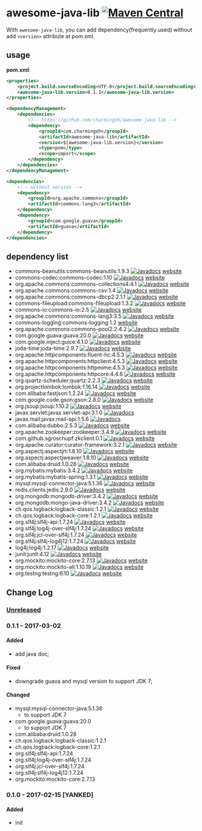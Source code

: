 # awesome-java-lib [![Maven Central](https://img.shields.io/maven-central/v/com.charmingoh/awesome-java-lib.svg)](https://maven-badges.herokuapp.com/maven-central/com.charmingoh/awesome-java-lib)

With `awesome-java-lib`, you can add dependency(frequently used) without add `<version>` attribute at pom.xml.

## usage

**pom.xml**:

```xml
<properties>
    <project.build.sourceEncoding>UTF-8</project.build.sourceEncoding>
    <awesome-java-lib.version>0.1.1</awesome-java-lib.version>
</properties>

<dependencyManagement>
    <dependencies>
        <!-- https://github.com/charmingoh/awesome-java-lib -->
        <dependency>
            <groupId>com.charmingoh</groupId>
            <artifactId>awesome-java-lib</artifactId>
            <version>${awesome-java-lib.version}</version>
            <type>pom</type>
            <scope>import</scope>
        </dependency>
    </dependencies>
</dependencyManagement>

<dependencies>
    <!-- without version -->
    <dependency>
        <groupId>org.apache.commons</groupId>
        <artifactId>commons-lang3</artifactId>
    </dependency>
    <dependency>
        <groupId>com.google.guava</groupId>
        <artifactId>guava</artifactId>
    </dependency>
</dependencies>
```

## dependency list

- commons-beanutils:commons-beanutils:1.9.3 [![Javadocs](http://www.javadoc.io/badge/commons-beanutils/commons-beanutils.svg)](http://www.javadoc.io/doc/commons-beanutils/commons-beanutils)
 [website](http://commons.apache.org/proper/commons-beanutils/)
- commons-codec:commons-codec:1.10 [![Javadocs](http://www.javadoc.io/badge/commons-codec/commons-codec.svg)](http://www.javadoc.io/doc/commons-codec/commons-codec)
 [website](http://commons.apache.org/proper/commons-codec/)
- org.apache.commons:commons-collections4:4.1 [![Javadocs](http://www.javadoc.io/badge/org.apache.commons/commons-collections4.svg)](http://www.javadoc.io/doc/org.apache.commons/commons-collections4)
 [website](http://commons.apache.org/proper/commons-collections/)
- org.apache.commons:commons-csv:1.4 [![Javadocs](http://www.javadoc.io/badge/org.apache.commons/commons-csv.svg)](http://www.javadoc.io/doc/org.apache.commons/commons-csv)
 [website](http://commons.apache.org/proper/commons-csv/)
- org.apache.commons:commons-dbcp2:2.1.1 [![Javadocs](http://www.javadoc.io/badge/org.apache.commons/commons-dbcp2.svg)](http://www.javadoc.io/doc/org.apache.commons/commons-dbcp2)
 [website](http://commons.apache.org/proper/commons-dbcp/)
- commons-fileupload:commons-fileupload:1.3.2 [![Javadocs](http://www.javadoc.io/badge/commons-fileupload/commons-fileupload.svg)](http://www.javadoc.io/doc/commons-fileupload/commons-fileupload)
 [website](http://commons.apache.org/proper/commons-fileupload/)
- commons-io:commons-io:2.5 [![Javadocs](http://www.javadoc.io/badge/commons-io/commons-io.svg)](http://www.javadoc.io/doc/commons-io/commons-io)
 [website](http://commons.apache.org/proper/commons-io/)
- org.apache.commons:commons-lang3:3.5 [![Javadocs](http://www.javadoc.io/badge/org.apache.commons/commons-lang3.svg)](http://www.javadoc.io/doc/org.apache.commons/commons-lang3)
 [website](http://commons.apache.org/proper/commons-lang/)
- commons-logging:commons-logging:1.2
 [website](http://commons.apache.org/proper/commons-logging/)
- org.apache.commons:commons-pool2:2.4.2 [![Javadocs](http://www.javadoc.io/badge/org.apache.commons/commons-pool2.svg)](http://www.javadoc.io/doc/org.apache.commons/commons-pool2)
 [website](http://commons.apache.org/proper/commons-pool/)
- com.google.guava:guava:20.0 [![Javadocs](http://www.javadoc.io/badge/com.google.guava/guava.svg)](http://www.javadoc.io/doc/com.google.guava/guava)
 [website](https://github.com/google/guava)
- com.google.inject:guice:4.1.0 [![Javadocs](http://www.javadoc.io/badge/com.google.inject/guice.svg)](http://www.javadoc.io/doc/com.google.inject/guice)
 [website](https://github.com/google/guice)
- joda-time:joda-time:2.9.7 [![Javadocs](http://www.javadoc.io/badge/joda-time/joda-time.svg)](http://www.javadoc.io/doc/joda-time/joda-time)
 [website](https://github.com/JodaOrg/joda-time)
- org.apache.httpcomponents:fluent-hc:4.5.3 [![Javadocs](http://www.javadoc.io/badge/org.apache.httpcomponents/fluent-hc.svg)](http://www.javadoc.io/doc/org.apache.httpcomponents/fluent-hc)
 [website](https://hc.apache.org/)
- org.apache.httpcomponents:httpclient:4.5.3 [![Javadocs](http://www.javadoc.io/badge/org.apache.httpcomponents/httpclient.svg)](http://www.javadoc.io/doc/org.apache.httpcomponents/httpclient)
 [website](https://hc.apache.org/)
- org.apache.httpcomponents:httpmime:4.5.3 [![Javadocs](http://www.javadoc.io/badge/org.apache.httpcomponents/httpmime.svg)](http://www.javadoc.io/doc/org.apache.httpcomponents/httpmime)
 [website](https://hc.apache.org/)
- org.apache.httpcomponents:httpcore:4.4.6 [![Javadocs](http://www.javadoc.io/badge/org.apache.httpcomponents/httpcore.svg)](http://www.javadoc.io/doc/org.apache.httpcomponents/httpcore)
 [website](https://hc.apache.org/)
- org.quartz-scheduler:quartz:2.2.3 [![Javadocs](http://www.javadoc.io/badge/org.quartz-scheduler/quartz.svg)](http://www.javadoc.io/doc/org.quartz-scheduler/quartz)
 [website](https://github.com/quartz-scheduler/quartz)
- org.projectlombok:lombok:1.16.14 [![Javadocs](http://www.javadoc.io/badge/org.projectlombok/lombok.svg)](http://www.javadoc.io/doc/org.projectlombok/lombok)
 [website](https://github.com/rzwitserloot/lombok)
- com.alibaba:fastjson:1.2.24 [![Javadocs](http://www.javadoc.io/badge/com.alibaba/fastjson.svg)](http://www.javadoc.io/doc/com.alibaba/fastjson)
 [website](https://github.com/alibaba/fastjson)
- com.google.code.gson:gson:2.8.0 [![Javadocs](http://www.javadoc.io/badge/com.google.code.gson/gson.svg)](http://www.javadoc.io/doc/com.google.code.gson/gson)
 [website](https://github.com/google/gson)
- org.jsoup:jsoup:1.10.2 [![Javadocs](http://www.javadoc.io/badge/org.jsoup/jsoup.svg)](http://www.javadoc.io/doc/org.jsoup/jsoup)
 [website](https://github.com/jhy/jsoup)
- javax.servlet:javax.servlet-api:3.1.0 [![Javadocs](http://www.javadoc.io/badge/javax.servlet/javax.servlet-api.svg)](http://www.javadoc.io/doc/javax.servlet/javax.servlet-api)
- javax.mail:javax.mail-api:1.5.6 [![Javadocs](http://www.javadoc.io/badge/javax.mail/javax.mail-api.svg)](http://www.javadoc.io/doc/javax.mail/javax.mail-api)
- com.alibaba:dubbo:2.5.3 [![Javadocs](http://www.javadoc.io/badge/com.alibaba/dubbo.svg)](http://www.javadoc.io/doc/com.alibaba/dubbo)
 [website](https://github.com/alibaba/dubbo)
- org.apache.zookeeper:zookeeper:3.4.9 [![Javadocs](http://www.javadoc.io/badge/org.apache.zookeeper/zookeeper.svg)](http://www.javadoc.io/doc/org.apache.zookeeper/zookeeper)
 [website](https://zookeeper.apache.org/)
- com.github.sgroschupf:zkclient:0.1 [![Javadocs](http://www.javadoc.io/badge/com.github.sgroschupf/zkclient.svg)](http://www.javadoc.io/doc/com.github.sgroschupf/zkclient)
 [website](https://github.com/sgroschupf/zkclient)
- org.apache.curator:curator-framework:3.2.1 [![Javadocs](http://www.javadoc.io/badge/org.apache.curator/curator-framework.svg)](http://www.javadoc.io/doc/org.apache.curator/curator-framework)
 [website](http://curator.apache.org/)
- org.aspectj:aspectjrt:1.8.10 [![Javadocs](http://www.javadoc.io/badge/org.aspectj/aspectjrt.svg)](http://www.javadoc.io/doc/org.aspectj/aspectjrt)
 [website](http://www.eclipse.org/aspectj/)
- org.aspectj:aspectjweaver:1.8.10 [![Javadocs](http://www.javadoc.io/badge/org.aspectj/aspectjweaver.svg)](http://www.javadoc.io/doc/org.aspectj/aspectjweaver)
 [website](http://www.eclipse.org/aspectj/)
- com.alibaba:druid:1.0.28 [![Javadocs](http://www.javadoc.io/badge/com.alibaba/druid.svg)](http://www.javadoc.io/doc/com.alibaba/druid)
 [website](https://github.com/alibaba/druid)
- org.mybatis:mybatis:3.4.2 [![Javadocs](http://www.javadoc.io/badge/org.mybatis/mybatis.svg)](http://www.javadoc.io/doc/org.mybatis/mybatis)
 [website](https://github.com/mybatis/mybatis-3)
- org.mybatis:mybatis-spring:1.3.1 [![Javadocs](http://www.javadoc.io/badge/org.mybatis/mybatis-spring.svg)](http://www.javadoc.io/doc/org.mybatis/mybatis-spring)
 [website](https://github.com/mybatis/spring)
- mysql:mysql-connector-java:5.1.36 [![Javadocs](http://www.javadoc.io/badge/mysql/mysql-connector-java.svg)](http://www.javadoc.io/doc/mysql/mysql-connector-java)
 [website](https://github.com/mysql/mysql-connector-j)
- redis.clients:jedis:2.9.0 [![Javadocs](http://www.javadoc.io/badge/redis.clients/jedis.svg)](http://www.javadoc.io/doc/redis.clients/jedis)
 [website](https://github.com/xetorthio/jedis)
- org.mongodb:mongodb-driver:3.4.2 [![Javadocs](http://www.javadoc.io/badge/org.mongodb/mongodb-driver.svg)](http://www.javadoc.io/doc/org.mongodb/mongodb-driver)
 [website](https://docs.mongodb.com/ecosystem/drivers/java/)
- org.mongodb:mongo-java-driver:3.4.2 [![Javadocs](http://www.javadoc.io/badge/org.mongodb/mongo-java-driver.svg)](http://www.javadoc.io/doc/org.mongodb/mongo-java-driver)
 [website](https://docs.mongodb.com/ecosystem/drivers/java/)
- ch.qos.logback:logback-classic:1.2.1 [![Javadocs](http://www.javadoc.io/badge/ch.qos.logback/logback-classic.svg)](http://www.javadoc.io/doc/ch.qos.logback/logback-classic)
 [website](https://logback.qos.ch/)
- ch.qos.logback:logback-core:1.2.1 [![Javadocs](http://www.javadoc.io/badge/ch.qos.logback/logback-core.svg)](http://www.javadoc.io/doc/ch.qos.logback/logback-core)
 [website](https://logback.qos.ch/)
- org.slf4j:slf4j-api:1.7.24 [![Javadocs](http://www.javadoc.io/badge/org.slf4j/slf4j-api.svg)](http://www.javadoc.io/doc/org.slf4j/slf4j-api)
 [website](https://www.slf4j.org/)
- org.slf4j:log4j-over-slf4j:1.7.24 [![Javadocs](http://www.javadoc.io/badge/org.slf4j/log4j-over-slf4j.svg)](http://www.javadoc.io/doc/org.slf4j/log4j-over-slf4j)
 [website](https://www.slf4j.org/)
- org.slf4j:jcl-over-slf4j:1.7.24 [![Javadocs](http://www.javadoc.io/badge/org.slf4j/jcl-over-slf4j.svg)](http://www.javadoc.io/doc/org.slf4j/jcl-over-slf4j)
 [website](https://www.slf4j.org/)
- org.slf4j:slf4j-log4j12:1.7.24 [![Javadocs](http://www.javadoc.io/badge/org.slf4j/slf4j-log4j12.svg)](http://www.javadoc.io/doc/org.slf4j/slf4j-log4j12)
 [website](https://www.slf4j.org/)
- log4j:log4j:1.2.17 [![Javadocs](http://www.javadoc.io/badge/log4j/log4j.svg)](http://www.javadoc.io/doc/log4j/log4j)
 [website](https://logging.apache.org/log4j/1.2/)
- junit:junit:4.12 [![Javadocs](http://www.javadoc.io/badge/junit/junit.svg)](http://www.javadoc.io/doc/junit/junit)
 [website](https://github.com/junit-team/junit4)
- org.mockito:mockito-core:2.7.13 [![Javadocs](http://www.javadoc.io/badge/org.mockito/mockito-core.svg)](http://www.javadoc.io/doc/org.mockito/mockito-core)
 [website](https://github.com/mockito/mockito)
- org.mockito:mockito-all:1.10.19 [![Javadocs](http://www.javadoc.io/badge/org.mockito/mockito-all.svg)](http://www.javadoc.io/doc/org.mockito/mockito-all)
 [website](https://github.com/mockito/mockito)
- org.testng:testng:6.10 [![Javadocs](http://www.javadoc.io/badge/org.testng/testng.svg)](http://www.javadoc.io/doc/org.testng/testng)
 [website](https://github.com/cbeust/testng)

## Change Log

### [Unreleased]

### 0.1.1 - 2017-03-02
#### Added
- add java doc;

#### Fixed
- downgrade guava and mysql version to support JDK 7;

#### Changed
- mysql:mysql-connector-java:5.1.36
    - to support JDK 7
- com.google.guava:guava:20.0
    - to support JDK 7
- com.alibaba:druid:1.0.28
- ch.qos.logback:logback-classic:1.2.1
- ch.qos.logback:logback-core:1.2.1
- org.slf4j:slf4j-api:1.7.24
- org.slf4j:log4j-over-slf4j:1.7.24
- org.slf4j:jcl-over-slf4j:1.7.24
- org.slf4j:slf4j-log4j12:1.7.24
- org.mockito:mockito-core:2.7.13

### 0.1.0 - 2017-02-15 [YANKED]
#### Added
- init

[Unreleased]: https://github.com/charmingoh/awesome-java-lib/compare/v0.1.0...HEAD
[0.1.1]: https://github.com/charmingoh/awesome-java-lib/compare/v0.1.0...v0.1.1